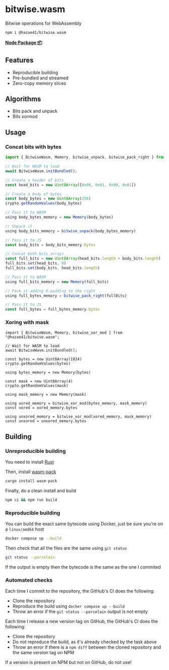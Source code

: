 # bitwise.wasm

Bitwise operations for WebAssembly

```bash
npm i @hazae41/bitwise.wasm
```

[**Node Package 📦**](https://www.npmjs.com/package/@hazae41/bitwise.wasm)

## Features
- Reproducible building
- Pre-bundled and streamed
- Zero-copy memory slices

## Algorithms
- Bits pack and unpack
- Bits xormod

## Usage

### Concat bits with bytes

```typescript
import { BitwiseWasm, Memory, bitwise_unpack, bitwise_pack_right } from "@hazae41/bitwise.wasm";

// Wait for WASM to load
await BitwiseWasm.initBundled();

// Create a header of bits
const head_bits = new Uint8Array([0x00, 0x01, 0x00, 0x01])

// Create a body of bytes
const body_bytes = new Uint8Array(256)
crypto.getRandomValues(body_bytes)

// Pass it to WASM
using body_bytes_memory = new Memory(body_bytes)

// Unpack it
using body_bits_memory = bitwise_unpack(body_bytes_memory)

// Pass it to JS
const body_bits = body_bits_memory.bytes

// Concat both bits arrays
const full_bits = new Uint8Array(head_bits.length + body_bits.length)
full_bits.set(head_bits, 0)
full_bits.set(body_bits, head_bits.length)

// Pass it to WASM
using full_bits_memory = new Memory(full_bits)

// Pack it adding 0-padding to the right
using full_bytes_memory = bitwise_pack_right(fullBits)

// Pass it to JS
const full_bytes = full_bytes_memory.bytes
```

### Xoring with mask

```tsx
import { BitwiseWasm, Memory, bitwise_xor_mod } from "@hazae41/bitwise.wasm";

// Wait for WASM to load
await BitwiseWasm.initBundled();

const bytes = new Uint8Array(1024)
crypto.getRandomValues(bytes)

using bytes_memory = new Memory(bytes)

const mask = new Uint8Array(4)
crypto.getRandomValues(mask)

using mask_memory = new Memory(mask)

using xored_memory = bitwise_xor_mod(bytes_memory, mask_memory)
const xored = xored_memory.bytes

using unxored_memory = bitwise_xor_mod(xored_memory, mask_memory)
const unxored = unxored_memory.bytes
```

## Building

### Unreproducible building

You need to install [Rust](https://www.rust-lang.org/tools/install)

Then, install [wasm-pack](https://rustwasm.github.io/wasm-pack/installer/)

```bash
cargo install wasm-pack
```

Finally, do a clean install and build

```bash
npm ci && npm run build
```

### Reproducible building

You can build the exact same bytecode using Docker, just be sure you're on a `linux/amd64` host

```bash
docker compose up --build
```

Then check that all the files are the same using `git status`

```bash
git status --porcelain
```

If the output is empty then the bytecode is the same as the one I commited

### Automated checks

Each time I commit to the repository, the GitHub's CI does the following:
- Clone the repository
- Reproduce the build using `docker compose up --build`
- Throw an error if the `git status --porcelain` output is not empty

Each time I release a new version tag on GitHub, the GitHub's CI does the following:
- Clone the repository
- Do not reproduce the build, as it's already checked by the task above
- Throw an error if there is a `npm diff` between the cloned repository and the same version tag on NPM

If a version is present on NPM but not on GitHub, do not use!
